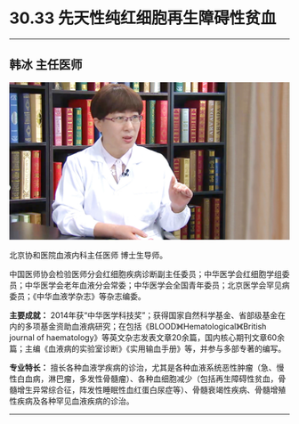 # 30.33 先天性纯红细胞再生障碍性贫血

---

## 韩冰 主任医师

![1686481368244](image/c30_033/1686481368244.png)

北京协和医院血液内科主任医师 博士生导师。

中国医师协会检验医师分会红细胞疾病诊断副主任委员；中华医学会红细胞学组委员；中华医学会老年血液分会常委；中华医学会全国青年委员；北京医学会罕见病委员；《中华血液学杂志》等杂志编委。

**主要成就：** 2014年获“中华医学科技奖”；获得国家自然科学基金、省部级基金在内的多项基金资助血液病研究；在包括《BLOOD》《Hematological》《British journal of haematology》等英文杂志发表文章20余篇，国内核心期刊文章60余篇；主编《血液病的实验室诊断》《实用输血手册》等，并参与多部专著的编写。

**专业特长：** 擅长各种血液学疾病的诊治，尤其是各种血液系统恶性肿瘤（急、慢性白血病，淋巴瘤，多发性骨髓瘤）、各种血细胞减少（包括再生障碍性贫血，骨髓增生异常综合征，阵发性睡眠性血红蛋白尿症等）、骨髓衰竭性疾病、骨髓增殖性疾病及各种罕见血液疾病的诊治。

---
